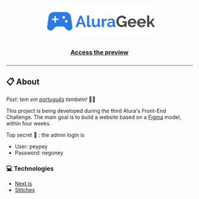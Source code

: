 <h1 align="center">
  <img src="/public/Logo.svg" width="300px" />
</h1>

<h3 align="center">
  <a href="https://alura-geek-mocha.vercel.app/">Access the preview</a>
</h3>

<div style="height: 1px; width: 100%; background-color: #484b55; margin: 25px 0"></div>

## :clipboard: About

*Psst: tem em [português](/README-pt.md) também!* :raising_hand_man:

This project is being developed during the third Alura's Front-End Challenge. The main goal is to build a website based on a [Figma](https://www.figma.com) model, within four weeks.

Top secret :shushing_face: : the admin login is 
- User: peypey
- Password: negoney

### :computer: Technologies

- [Next.js](https://nextjs.org/)
- [Stitches](https://stitches.dev/)